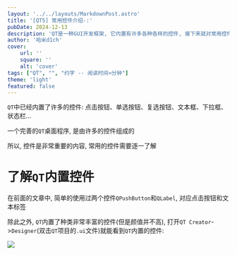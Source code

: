 ```yaml
---
layout: '../../layouts/MarkdownPost.astro'
title: '[QT5] 常用控件介绍-:'
pubDate: 2024-12-13
description: 'QT是一种GUI开发框架, 它内置有许多各种各样的控件, 接下来就对常用控件介绍一下'
author: '哈米d1ch'
cover:
    url: ''
    square: ''
    alt: 'cover'
tags: ["QT", "", "约字 -- 阅读时间≈分钟"]
theme: 'light'
featured: false
---
```


`QT`中已经内置了许多的控件: 点击按钮、单选按钮、复选按钮、文本框、下拉框、状态栏...

一个完善的`QT`桌面程序, 是由许多的控件组成的

所以, 控件是非常重要的内容, 常用的控件需要逐一了解

# 了解`QT`内置控件

在前面的文章中, 简单的使用过两个控件`QPushButton`和`QLabel`, 对应点击按钮和文本标签

除此之外, `QT`内置了种类非常丰富的控件(但是颜值并不高), 打开`QT Creator`->`Designer`(双击`QT`项目的`.ui`文件)就能看到`QT`内置的控件:

![](https://dxyt-july-image.oss-cn-beijing.aliyuncs.com/202412161611939.webp)
